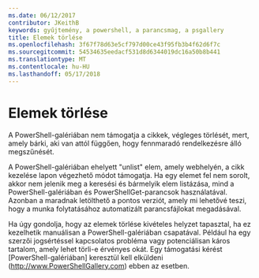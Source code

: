 ```yaml
---
ms.date: 06/12/2017
contributor: JKeithB
keywords: gyűjtemény, a powershell, a parancsmag, a psgallery
title: Elemek törlése
ms.openlocfilehash: 3f67f78d63e5cf797d00ce43f95fb3b4f62d6f7c
ms.sourcegitcommit: 54534635eedacf531d8d6344019dc16a50b8b441
ms.translationtype: MT
ms.contentlocale: hu-HU
ms.lasthandoff: 05/17/2018
---
```

# <a name="deleting-items"></a>Elemek törlése

A PowerShell-galériában nem támogatja a cikkek, végleges törlését, mert, amely bárki, aki van attól függően, hogy fennmaradó rendelkezésre álló megszűnését.

A PowerShell-galériában ehelyett "unlist" elem, amely webhelyén, a cikk kezelése lapon végezhető módot támogatja.
Ha egy elemet fel nem sorolt, akkor nem jelenik meg a keresési és bármelyik elem listázása, mind a PowerShell-galériában és PowerShellGet-parancsok használatával.
Azonban a maradnak letölthető a pontos verziót, amely mi lehetővé teszi, hogy a munka folytatásához automatizált parancsfájlokat megadásával.

Ha úgy gondolja, hogy az elemek törlése kivételes helyzet tapasztal, ha ez kezelhetik manuálisan a PowerShell-galériában csapatával.
Például ha egy szerzői jogsértéssel kapcsolatos probléma vagy potenciálisan káros tartalom, amely lehet törli-e érvényes okát.
Egy támogatási kérést [PowerShell-galériában] keresztül kell elküldeni (http://www.PowerShellGallery.com) ebben az esetben.